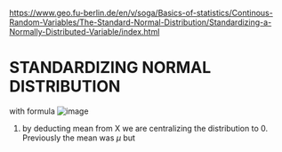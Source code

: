 https://www.geo.fu-berlin.de/en/v/soga/Basics-of-statistics/Continous-Random-Variables/The-Standard-Normal-Distribution/Standardizing-a-Normally-Distributed-Variable/index.html



# STANDARDIZING NORMAL DISTRIBUTION

with formula
![image](https://user-images.githubusercontent.com/21141607/164603548-75e11d35-5f8a-4373-a85f-9bee3bd2814e.png)

1. by deducting mean from X we are centralizing the distribution to 0. Previously the mean was $\mu$ but
 
